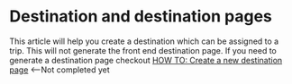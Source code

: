 <!-- TITLE: Create A New Destination -->
<!-- SUBTITLE: Create a new destination -->

# Destination and destination pages
This article will help you create a destination which can be assigned to a trip. This will not generate the front end destination page.
If you need to generate a destination page checkout [HOW TO: Create a new destination page](#) <--Not completed yet